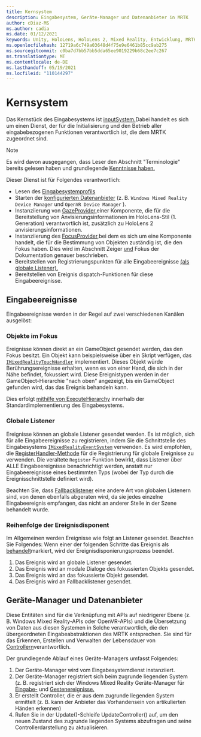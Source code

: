 ```yaml
---
title: Kernsystem
description: Eingabesystem, Geräte-Manager und Datenanbieter in MRTK
author: cDiaz-MS
ms.author: cadia
ms.date: 01/12/2021
keywords: Unity, HoloLens, HoloLens 2, Mixed Reality, Entwicklung, MRTK, Ereignisse
ms.openlocfilehash: 12719a6c749a03648d4f75e9e6461b85cc9ab275
ms.sourcegitcommit: c0ba7d7bb57bb5dda65ee9019229b68c2ee7c267
ms.translationtype: MT
ms.contentlocale: de-DE
ms.lasthandoff: 05/19/2021
ms.locfileid: "110144297"
---
```

# <a name="core-system"></a>Kernsystem

Das Kernstück des Eingabesystems ist [inputSystem.](../features/input/overview.md)Dabei handelt es sich um einen Dienst, der für die Initialisierung und den Betrieb aller eingabebezogenen Funktionen verantwortlich ist, die dem MRTK zugeordnet sind.

> [!NOTE]
> Es wird davon ausgegangen, dass Leser den Abschnitt "Terminologie" bereits gelesen haben und grundlegende [Kenntnisse haben.](terminology.md)

Dieser Dienst ist für Folgendes verantwortlich:

- Lesen des [Eingabesystemprofils](../configuration/mixed-reality-configuration-guide.md#input-system-settings)
- Starten der [konfigurierten Datenanbieter](../features/input/input-providers.md) (z. B. `Windows Mixed Reality Device Manager` und `OpenVR Device Manager` ).
- Instanziierung von [GazeProvider,](xref:Microsoft.MixedReality.Toolkit.Input.IMixedRealityGazeProvider)einer Komponente, die für die Bereitstellung von Anvisierungsinformationen im HoloLens-Stil (1. Generation) verantwortlich ist, zusätzlich zu HoloLens 2 anvisierungsinformationen.
- Instanziierung des [FocusProvider,](xref:Microsoft.MixedReality.Toolkit.Input.IMixedRealityFocusProvider)bei dem es sich um eine Komponente handelt, die für die Bestimmung von Objekten zuständig ist, die den Fokus haben. Dies wird im Abschnitt Zeiger [und](controllers-pointers-and-focus.md#pointers-and-focus) Fokus der Dokumentation genauer beschrieben.
- Bereitstellen von Registrierungspunkten für alle Eingabeereignisse [(als globale Listener).](#global-listeners)
- Bereitstellen von Ereignis dispatch-Funktionen für diese Eingabeereignisse.

## <a name="input-events"></a>Eingabeereignisse

Eingabeereignisse werden in der Regel auf zwei verschiedenen Kanälen ausgelöst:

### <a name="objects-in-focus"></a>Objekte im Fokus

Ereignisse können direkt an ein GameObject gesendet werden, das den Fokus besitzt. Ein Objekt kann beispielsweise über ein Skript verfügen, das [`IMixedRealityTouchHandler`](xref:Microsoft.MixedReality.Toolkit.Input.IMixedRealityTouchHandler) implementiert.
Dieses Objekt würde Berührungsereignisse erhalten, wenn es von einer Hand, die sich in der Nähe befindet, fokussiert wird. Diese Ereignistypen werden in der GameObject-Hierarchie "nach oben" angezeigt, bis ein GameObject gefunden wird, das das Ereignis behandeln kann.

Dies erfolgt [mithilfe von ExecuteHierarchy](https://docs.unity3d.com/ScriptReference/EventSystems.ExecuteEvents.ExecuteHierarchy.html) innerhalb der Standardimplementierung des Eingabesystems.

### <a name="global-listeners"></a>Globale Listener

Ereignisse können an globale Listener gesendet werden. Es ist möglich, sich für alle Eingabeereignisse zu registrieren, indem Sie die Schnittstelle des Eingabesystems [`IMixedRealityEventSystem`](xref:Microsoft.MixedReality.Toolkit.IMixedRealityEventSystem) verwenden. Es wird empfohlen, die [RegisterHandler-Methode](xref:Microsoft.MixedReality.Toolkit.IMixedRealityEventSystem.RegisterHandler%2A) für die Registrierung für globale Ereignisse zu verwenden. Die veraltete `Register` Funktion bewirkt, dass Listener über ALLE Eingabeereignisse benachrichtigt werden, anstatt nur Eingabeereignisse eines bestimmten Typs (wobei der Typ durch die Ereignisschnittstelle definiert wird).

Beachten Sie, dass [Fallbacklistener](xref:Microsoft.MixedReality.Toolkit.Input.MixedRealityInputSystem.PushFallbackInputHandler%2A) eine andere Art von globalen Listenern sind, von denen ebenfalls abgeraten wird, da sie jedes einzelne Eingabeereignis empfangen, das nicht an anderer Stelle in der Szene behandelt wurde.

### <a name="order-of-event-dispatch"></a>Reihenfolge der Ereignisdisponent

Im Allgemeinen werden Ereignisse wie folgt an Listener gesendet. Beachten Sie Folgendes: Wenn einer der folgenden Schritte das Ereignis als [behandelt](https://docs.unity3d.com/ScriptReference/EventSystems.AbstractEventData-used.html)markiert, wird der Ereignisdisponierungsprozess beendet.

1. Das Ereignis wird an globale Listener gesendet.
2. Das Ereignis wird an modale Dialoge des fokussierten Objekts gesendet.
3. Das Ereignis wird an das fokussierte Objekt gesendet.
4. Das Ereignis wird an Fallbacklistener gesendet.

## <a name="device-managers-and-data-providers"></a>Geräte-Manager und Datenanbieter

Diese Entitäten sind für die Verknüpfung mit APIs auf niedrigerer Ebene (z. B. Windows Mixed Reality-APIs oder OpenVR-APIs) und die Übersetzung von Daten aus diesen Systemen in Solche verantwortlich, die den übergeordneten Eingabeabstraktionen des MRTK entsprechen. Sie sind für das Erkennen, Erstellen und Verwalten der Lebensdauer von [Controllern](controllers-pointers-and-focus.md#controllers)verantwortlich.

Der grundlegende Ablauf eines Geräte-Managers umfasst Folgendes:

1. Der Geräte-Manager wird vom Eingabesystemdienst instanziiert.
2. Der Geräte-Manager registriert sich beim zugrunde liegenden System (z. B. registriert sich der Windows Mixed Reality Geräte-Manager für [Eingabe-](../features/input/input-events.md) und [Gestenereignisse.](../features/input/gestures.md#gesture-events)
3. Er erstellt Controller, die er aus dem zugrunde liegenden System ermittelt (z. B. kann der Anbieter das Vorhandensein von artikulierten Händen erkennen)
4. Rufen Sie in der Update()-Schleife UpdateController() auf, um den neuen Zustand des zugrunde liegenden Systems abzufragen und seine Controllerdarstellung zu aktualisieren.

